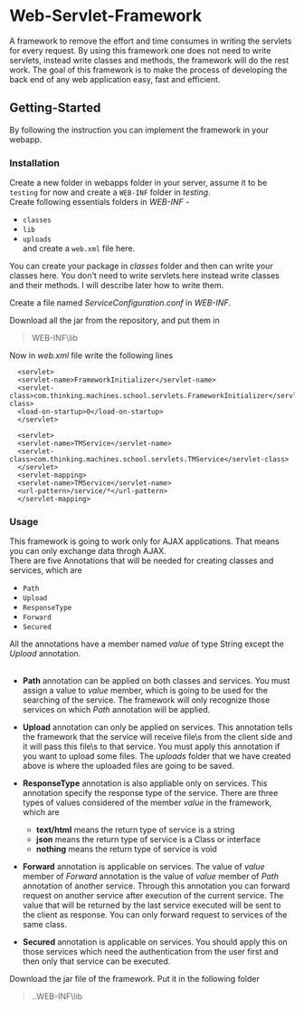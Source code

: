 # Web-Servlet-Framework

A framework to remove the effort and time consumes in writing the servlets for every request. By using this framework one does not need to write servlets, instead write classes and methods, the framework will do the rest work. The goal of this framework is to make the process of developing the back end of any web application easy, fast and efficient.


## Getting-Started
By following the instruction you can implement the framework in your webapp.  

### Installation

Create a new folder in webapps folder in your server, assume it to be `testing` for now and create a `WEB-INF` folder in *testing*.   
Create following essentials folders in *WEB-INF* -  
* `classes` 
* `lib`
* `uploads`  
and create a `web.xml` file here.    
    
You can create your package in *classes* folder and then can write your classes here. You don't need to write servlets here instead write classes and their methods. I will describe later how to write them.   

Create a file named *ServiceConfiguration.conf* in *WEB-INF*. 

Download all the jar from the repository, and put them in
> WEB-INF\lib    

Now in *web.xml* file write the following lines     
      
      <servlet>
      <servlet-name>FrameworkInitializer</servlet-name>
      <servlet-class>com.thinking.machines.school.servlets.FrameworkInitializer</servlet-class>
      <load-on-startup>0</load-on-startup>
      </servlet>
      
      <servlet>
      <servlet-name>TMService</servlet-name>
      <servlet-class>com.thinking.machines.school.servlets.TMService</servlet-class>
      </servlet>
      <servlet-mapping>
      <servlet-name>TMService</servlet-name>
      <url-pattern>/service/*</url-pattern>
      </servlet-mapping>



### Usage

This framework is going to work only for AJAX applications. That means you can only exchange data throgh AJAX.    
There are five Annotations that will be needed for creating classes and services, which are     
* `Path`
* `Upload`
* `ResponseType`
* `Forward`    
* `Secured`

All the annotations have a member named *value* of type String except the *Upload* annotation.   
<br>
- **Path** annotation can be applied on both classes and services. You must assign a value to *value* member, which is going to be used for the searching of the service. The framework will only recognize those services on which *Path* annotation will be applied.

- **Upload** annotation can only be applied on services. This annotation tells the framework that the service will receive file\s from the client side and it will pass this file\s to that service. You must apply this annotation if you want to upload some files. The *uploads* folder that we have created above is where the uploaded files are going to be saved.

- **ResponseType** annotation is also appliable only on services. This annotation specify the response type of the service. There are three types of values considered of the member *value* in the framework, which are
     * **text/html** means the return type of service is a string
     * **json** means the return type of service is a Class or interface
     * **nothing** means the return type of service is void

- **Forward** annotation is applicable on services. The value of *value* member of *Forward* annotation is the value of *value* member of *Path* annotation of another service. Through this annotation you can forward request on another service after execution of the current service. The value that will be returned by the last service executed will be sent to the client as response. You can only forward request to services of the same class.

- **Secured** annotation is applicable on services. You should apply this on those services which need the authentication from the user first and then only that service can be executed. 



Download the jar file of the framework. 
Put it in the following folder
> ..WEB-INF\lib  


